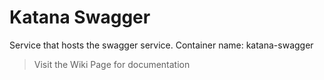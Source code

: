 # Katana Swagger

Service that hosts the swagger service. Container name: katana-swagger

> Visit the Wiki Page for documentation
